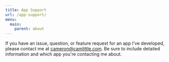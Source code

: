 ```yaml
---
title: App Support
url: /app-support/
menu: 
  main:
    parent: about
---
```


If you have an issue, question, or feature request for an app I've developed, please contact me at cameron@camlittle.com. Be sure to include detailed information and which app you're contacting me about.
